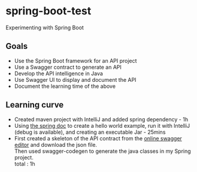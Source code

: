 # spring-boot-test
Experimenting with Spring Boot

## Goals
* Use the Spring Boot framework for an API project
* Use a Swagger contract to generate an API
* Develop the API intelligence in Java
* Use Swagger UI to display and document the API
* Document the learning time of the above

## Learning curve
* Created maven project with IntelliJ and added spring dependency - 1h
* Using [the spring doc](https://docs.spring.io/spring-boot/docs/current-SNAPSHOT/reference/htmlsingle/#getting-started-first-application-code) to create a hello world example, run it with IntelliJ (debug is available), and creating an executable Jar - 25mins
* First created a skeleton of the API contract from the [online swagger editor](http://editor.swagger.io/#/) and download the json file.  
Then used swagger-codegen to generate the java classes in my Spring project.  
total : 1h